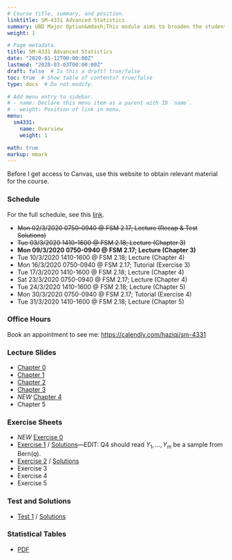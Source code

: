 ```yaml
---
# Course title, summary, and position.
linktitle: SM-4331 Advanced Statistics
summary: UBD Major Option&mdash;This module aims to broaden the student's skills in estimation theory, hypothesis testing, sampling design, and multivariate analysis. 
weight: 1

# Page metadata.
title: SM-4331 Advanced Statistics
date: "2020-01-12T00:00:00Z"
lastmod: "2020-03-03T00:00:00Z"
draft: false  # Is this a draft? true/false
toc: true  # Show table of contents? true/false
type: docs  # Do not modify.

# Add menu entry to sidebar.
# - name: Declare this menu item as a parent with ID `name`.
# - weight: Position of link in menu.
menu:
  sm4331:
    name: Overview
    weight: 1

math: true
markup: mmark    
---
```


Before I get access to Canvas, use this website to obtain relevant material for the course.

### Schedule

For the full schedule, see this [link](/teaching/sm4331/sm4331-schedule).

- <s>Mon 02/3/2020 0750-0940 @ FSM 2.17; Lecture (Recap & Test Solutions)</s>
- <s>Tue 03/3/2020 1410-1600 @ FSM 2.18; Lecture (Chapter 3)</s>
- **Mon 09/3/2020 0750-0940 @ FSM 2.17; Lecture (Chapter 3)**
- Tue 10/3/2020 1410-1600 @ FSM 2.18; Lecture (Chapter 4)
- Mon 16/3/2020 0750-0940 @ FSM 2.17; Tutorial (Exercise 3)
- Tue 17/3/2020 1410-1600 @ FSM 2.18; Lecture (Chapter 4)
- Sat 23/3/2020 0750-0940 @ FSM 2.17; Lecture (Chapter 4)
- Tue 24/3/2020 1410-1600 @ FSM 2.18; Lecture (Chapter 5)
- Mon 30/3/2020 0750-0940 @ FSM 2.17; Tutorial (Exercise 4)
- Tue 31/3/2020 1410-1600 @ FSM 2.18; Lecture (Chapter 5)

### Office Hours

Book an appointment to see me: https://calendly.com/haziqj/sm-4331

### Lecture Slides

- [Chapter 0](/teaching/sm4331/chapter0-handout.pdf)
- [Chapter 1](/teaching/sm4331/chapter1-handout.pdf)
- [Chapter 2](/teaching/sm4331/chapter2-handout.pdf)
- [Chapter 3](/teaching/sm4331/chapter3-handout.pdf)
- *NEW* [Chapter 4](/teaching/sm4331/chapter4-handout.pdf)
- Chapter 5

### Exercise Sheets

- *NEW* [Exercise 0](/teaching/sm4331/exercise0.pdf)
- [Exercise 1](/teaching/sm4331/exercise1.pdf) / [Solutions](/teaching/sm4331/solutions1.pdf)&mdash;EDIT: Q4 should read $Y_1,\dots,Y_m$ be a sample from $\text{Bern}(q)$. 
- [Exercise 2](/teaching/sm4331/exercise2.pdf) / [Solutions](/teaching/sm4331/solutions2.pdf)<!-- &mdash;PLEASE ALSO COMPLETE MY [FEEDBACK FORM](/feedback), THANKS! -->
- Exercise 3
- Exercise 4
- Exercise 5

### Test and Solutions

- [Test 1](/teaching/sm4331/test1.pdf) / [Solutions](/teaching/sm4331/test1soln.pdf)

### Statistical Tables

- [PDF](/teaching/sm4331/stat_table.pdf)



